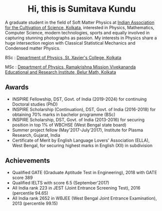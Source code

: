 <h1 align='center'>Hi, this is Sumitava Kundu</h1>
<p align='left'>A graduate student in the field of Soft Matter Physics at <a href="http://iacs.res.in/">Indian Association for the Cultivation of Science, Kolkata</a>, interested in Physics, Mathematics, Computer Science, modern technologies, sports and equally involved in capturing stunning photographs as passion. My interests in Physics share a huge intersection region with Classical Statistical Mechanics and Condensed matter Physics.</p>

<p>BSc : <a href="https://www.sxccal.edu/b-sc-physics-department/">Department of Physics, St. Xavier's College, Kolkata</a></p>
<p>MSc : <a href="http://physics.rkmvu.ac.in/">Department of Physics, Ramakrishna Mission Vivekananda Educational and Research Institute, Belur Math, Kolkata</a></p>

<h2>Awards</h2>
<div class="awards_list">
    <ul>
        <li>INSPIRE Fellowship, DST, Govt. of India (2019-2024) for continuing Doctoral studies (PhD)</li>
        <li>INSPIRE Scholarship (Continuation), DST, Govt. of India (2016-2018) for obtaining 70% marks in bachelor programme (BSc)</li>
        <li>INSPIRE Scholarship, DST, Govt. of India (2013-2016) for securing position in top 1% of WBCHSE (West Bengal state board)</li>
        <li>Summer project fellow (May'2017-July'2017), Institute for Plasma Research, Gujarat, India </li>
        <li>Certificate of Merit by English Language Lovers' Association (ELLA), West Bengal, for securing highest marks in English (XII) in subdivision</li>
    </ul>
  </div>
  <div class="achievements_list"></div>
    <h2>Achievements</h2>
    <ul>
        <li>Qualified GATE (Graduate Aptitude Test in Engineering), 2018 with GATE score 389</li>
        <li>Qualified IELTS with score 6.5 (September'2017)</li>
        <li>All India rank 223 in JEST (Joint Entrance Screening Test), 2016 (percentile 94.65)</li>
        <li>All India rank 2652 in WBJEE (West Bengal Joint Entrance Examination), 2013 (percentile 99.15)</li>
    </ul>
</div>
